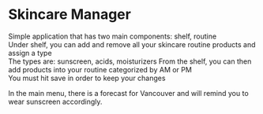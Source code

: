# Skincare Manager
Simple application that has two main components: shelf, routine  
Under shelf, you can add and remove all your skincare routine products and assign a type  
The types are: sunscreen, acids, moisturizers
From the shelf, you can then add products into your routine categorized by AM or PM  
You must hit save in order to keep your changes  
  
In the main menu, there is a forecast for Vancouver and will remind you to wear sunscreen accordingly.

